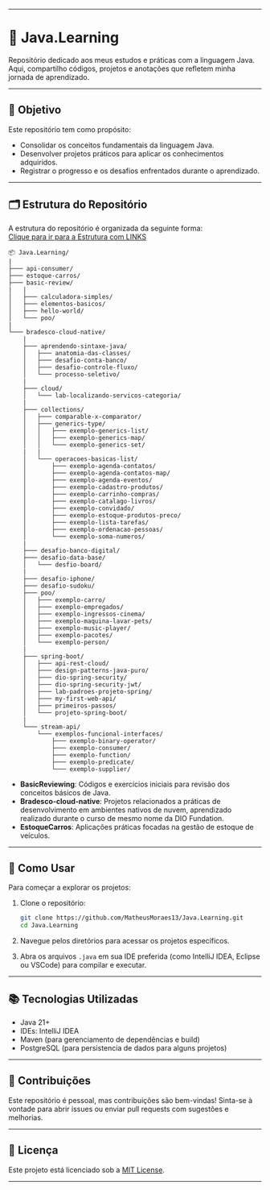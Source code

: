 
---

# 📘 Java.Learning

Repositório dedicado aos meus estudos e práticas com a linguagem Java. Aqui, compartilho códigos, projetos e anotações que refletem minha jornada de aprendizado.

---

## 🎯 Objetivo

Este repositório tem como propósito:

* Consolidar os conceitos fundamentais da linguagem Java.
* Desenvolver projetos práticos para aplicar os conhecimentos adquiridos.
* Registrar o progresso e os desafios enfrentados durante o aprendizado.

---

## 🗂 Estrutura do Repositório

A estrutura do repositório é organizada da seguinte forma:\
[Clique para ir para a Estrutura com LINKS](#estrutura-com-links)

```
📦 Java.Learning/
|
├─── api-consumer/
├─── estoque-carros/
├─── basic-review/
|   |
│   ├─── calculadora-simples/
│   ├─── elementos-basicos/
│   ├─── hello-world/
│   └─── poo/
|
└─── bradesco-cloud-native/
    |
    ├─── aprendendo-sintaxe-java/
    │   ├─── anatomia-das-classes/
    │   ├─── desafio-conta-banco/
    │   ├─── desafio-controle-fluxo/
    │   └─── processo-seletivo/
    |
    ├─── cloud/
    │   └─── lab-localizando-servicos-categoria/
    |
    ├─── collections/
    │   ├─── comparable-x-comparator/
    │   ├─── generics-type/
    │   │   ├─── exemplo-generics-list/
    │   │   ├─── exemplo-generics-map/
    │   │   └─── exemplo-generics-set/
    |   |
    │   └─── operacoes-basicas-list/
    │       ├─── exemplo-agenda-contatos/
    │       ├─── exemplo-agenda-contatos-map/
    │       ├─── exemplo-agenda-eventos/
    │       ├─── exemplo-cadastro-produtos/
    │       ├─── exemplo-carrinho-compras/
    │       ├─── exemplo-catalago-livros/
    │       ├─── exemplo-convidado/
    │       ├─── exemplo-estoque-produtos-preco/
    │       ├─── exemplo-lista-tarefas/
    │       ├─── exemplo-ordenacao-pessoas/
    │       └─── exemplo-soma-numeros/
    |
    ├─── desafio-banco-digital/
    ├─── desafio-data-base/
    │   └─── desfio-board/
    |
    ├─── desafio-iphone/
    ├─── desafio-sudoku/
    ├─── poo/
    │   ├─── exemplo-carro/
    │   ├─── exemplo-empregados/
    │   ├─── exemplo-ingressos-cinema/
    │   ├─── exemplo-maquina-lavar-pets/
    │   ├─── exemplo-music-player/
    │   ├─── exemplo-pacotes/
    │   └─── exemplo-person/
    |
    ├─── spring-boot/
    │   ├─── api-rest-cloud/
    │   ├─── design-patterns-java-puro/
    │   ├─── dio-spring-security/
    │   ├─── dio-spring-security-jwt/
    │   ├─── lab-padroes-projeto-spring/
    │   ├─── my-first-web-api/
    │   ├─── primeiros-passos/
    │   └─── projeto-spring-boot/
    |
    └─── stream-api/
        └─── exemplos-funcional-interfaces/
            ├─── exemplo-binary-operator/
            ├─── exemplo-consumer/
            ├─── exemplo-function/
            ├─── exemplo-predicate/
            └─── exemplo-supplier/
```

* **BasicReviewing**: Códigos e exercícios iniciais para revisão dos conceitos básicos de Java.
* **Bradesco-cloud-native**: Projetos relacionados a práticas de desenvolvimento em ambientes nativos de nuvem, aprendizado realizado durante o curso de mesmo nome da DIO Fundation.
* **EstoqueCarros**: Aplicações práticas focadas na gestão de estoque de veículos.

---

## 🚀 Como Usar

Para começar a explorar os projetos:

1. Clone o repositório:

   ```bash
   git clone https://github.com/MatheusMoraes13/Java.Learning.git
   cd Java.Learning
   ```

2. Navegue pelos diretórios para acessar os projetos específicos.

3. Abra os arquivos `.java` em sua IDE preferida (como IntelliJ IDEA, Eclipse ou VSCode) para compilar e executar.

---

## 📚 Tecnologias Utilizadas

* Java 21+
* IDEs: IntelliJ IDEA
* Maven (para gerenciamento de dependências e build)
* PostgreSQL (para persistencia de dados para alguns projetos)

---

## 🤝 Contribuições

Este repositório é pessoal, mas contribuições são bem-vindas! Sinta-se à vontade para abrir issues ou enviar pull requests com sugestões e melhorias.

---

## 📜 Licença

Este projeto está licenciado sob a [MIT License](LICENSE).

---
